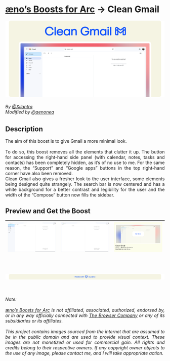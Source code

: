 # [æno’s Boosts for Arc](https://github.com/aenonea/Arc-Boosts) → Clean Gmail

[![Clean Gmail banner](../imgs/boosts/clean_gmail/banner.svg)](#)

<h6>
By <a href="https://github.com/Xilantra">@Xilantra</a><br>
Modified by <a href="https://github.com/aenonea">@aenonea</a>
</h6>

## Description

<p align="justify">
  The aim of this boost is to give Gmail a more minimal look.<br>
  <br>
  To do so, this boost removes all the elements that clutter it up. The button for accessing the right-hand side panel (with calendar, notes, tasks and contacts) has been completely hidden, as it’s of no use to me. For the same reason, the “Support” and “Google apps” buttons in the top right-hand corner have also been removed.<br>
  Clean Gmail also gives a fresher look to the user interface, some elements being designed quite strangely. The search bar is now centered and has a white background for a better contrast and legibility for the user and the width of the “Compose” button now fills the sidebar.
<p>

## Preview and Get the Boost

| ![Gmail inbox with sidebar screenshot](../imgs/boosts/clean_gmail/screenshots/inbox_with_sidebar.png) | ![Gmail inbox without sidebar screenshot](../imgs/boosts/clean_gmail/screenshots/inbox_without_sidebar.png) | [![Clean Gmail “Get Boost” card](../imgs/boosts/clean_gmail/get_boost_card.svg)](https://arc.net/boost/046D7D26-1AE3-4404-931A-383D02EF0FA5) |
| :---------------------------------------------------------------------------------------------------: | :---------------------------------------------------------------------------------------------------------: | :------------------------------------------------------------------------------------------------------------------------------------------: |

<br><br>

[![Footer banner](../imgs/footer_banner.svg)](https://github.com/aenonea)

<br>

<h6 align="justify">
  Note:<br>
  <br>
  <em><a href="https://github.com/aenonea/Arc-Boosts">æno’s Boosts for Arc</a> is not affiliated, associated, authorized, endorsed by, or in any way officially connected with <a href="https://thebrowser.company/">The Browser Company</a> or any of its subsidiaries or its affiliates.<br>
  <br>
  This project contains images sourced from the internet that are assumed to be in the public domain and are used to provide visual context. These images are not monetized or used for commercial gain. All rights and credits belong to their respective owners. If any copyright owner objects to the use of any image, please contact me, and I will take appropriate action.</em>
</h6>
